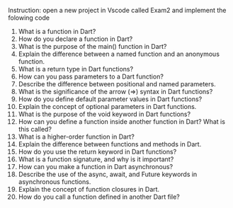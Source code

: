Instruction: open a new project in Vscode called Exam2 and implement the folowing code

1) What is a function in Dart?
2) How do you declare a function in Dart?
3) What is the purpose of the main() function in Dart?
4) Explain the difference between a named function and an anonymous function.
5) What is a return type in Dart functions?
6) How can you pass parameters to a Dart function?
7) Describe the difference between positional and named parameters.
8) What is the significance of the arrow (=>) syntax in Dart functions?
9) How do you define default parameter values in Dart functions?
10) Explain the concept of optional parameters in Dart functions.
11) What is the purpose of the void keyword in Dart functions?
12) How can you define a function inside another function in Dart? What is this called?
13) What is a higher-order function in Dart?
14) Explain the difference between functions and methods in Dart.
15) How do you use the return keyword in Dart functions?
16) What is a function signature, and why is it important?
17) How can you make a function in Dart asynchronous?
18) Describe the use of the async, await, and Future keywords in asynchronous functions.
19) Explain the concept of function closures in Dart.
20) How do you call a function defined in another Dart file?
